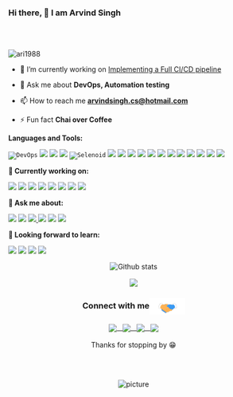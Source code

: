 ### Hi there, 👋 I am Arvind Singh

<br />
<br />
<p align="left"> <img src="https://komarev.com/ghpvc/?username=ari1988" alt="ari1988" /> </p>

- 🔭 I’m currently working on [Implementing a Full CI/CD pipeline](https://github.com/linuxacademy/cicd-pipeline-train-schedule-git)

- 💬 Ask me about **DevOps, Automation testing**

- 📫 How to reach me **arvindsingh.cs@hotmail.com**

- ⚡ Fun fact **Chai over Coffee**

**Languages and Tools:**  

<code><img  alt="DevOps" height="20" src="https://github.com/ari1988/devops-exercises/raw/master/images/devops.png"></code>
<code><img height="20" src="https://github.com/ari1988/devops-exercises/raw/master/images/jenkins.png"></code>
<code><img height="20" src="https://github.com/ari1988/devops-exercises/raw/master/images/git.png"></code>
<code><img height="20" src="https://github.com/ari1988/devops-exercises/raw/master/images/ansible.png"></code>
<code><img alt="Selenoid" height="20" src="https://www.cypress.io/static/33498b5f95008093f5f94467c61d20ab/05330/cypress-logo.png"></code>
<code><img height="20" src="https://avatars2.githubusercontent.com/u/26328913?s=400&v=4"></code>
<code><img height="20" src="https://github.com/ari1988/devops-exercises/raw/master/images/linux.png"></code>
<code><img height="20" src="https://www.docker.com/sites/default/files/social/docker_facebook_share.png"></code>
<code><img height="20" src="https://github.com/ari1988/devops-exercises/raw/master/images/python.png"></code>
<code><img height="20" src="https://github.com/ari1988/devops-exercises/raw/master/images/bash.png"></code>
<code><img height="20" src="https://github.com/ari1988/devops-exercises/raw/master/images/kubernetes.png"></code>
<code><img height="20" src="https://github.com/ari1988/devops-exercises/raw/master/images/prometheus.png"></code>
<code><img height="20" src="https://github.com/ari1988/devops-exercises/raw/master/images/mongo.png"></code>
<code><img height="20" src="https://github.com/ari1988/devops-exercises/raw/master/images/googlecloud.png"></code>
<code><img height="20" src="https://github.com/ari1988/devops-exercises/raw/master/images/openshift.png"></code>
<code><img height="20" src="https://github.com/ari1988/devops-exercises/raw/master/images/elastic.png"></code>
<code><img height="20" src="https://github.com/ari1988/devops-exercises/raw/master/images/virtualization.png"></code>

**🌱 Currently working on:**

<code><a href="https://www.python.org/" target="_blank"><img height="50" src="https://www.vectorlogo.zone/logos/python/python-ar21.svg"></a></code>
<code><a href="https:///" target="_blank"><img height="50" src="https://www.vectorlogo.zone/logos/linux/linux-ar21.svg"></a></code>
<code><a href="https://www.docker.com/" target="_blank"><img height="50" src="https://www.vectorlogo.zone/logos/docker/docker-ar21.svg"></a></code>
<code><a href="https://kubernetes.io/" target="_blank"><img height="50" src="https://www.vectorlogo.zone/logos/kubernetes/kubernetes-ar21.svg"></a></code>
<code><a href="https://www.openshift.com/" target="_blank"><img height="50" src="https://www.vectorlogo.zone/logos/openshift/openshift-ar21.svg"></a></code>
<code><a href="https://microservices.io/" target="_blank"><img height="50" src="https://comunytek.com/wp-content/uploads/2017/03/Microservices.png"></a></code>
<code><a href="https://www.mongodb.com/" target="_blank"><img height="50" src="https://www.vectorlogo.zone/logos/mongodb/mongodb-ar21.svg"></a></code>
<code><a href="https://www.ansible.com/" target="_blank"><img height="50" src="https://www.vectorlogo.zone/logos/ansible/ansible-ar21.svg"></a></code>


**💬 Ask me about:**

<code><a href="https:///" target="_blank"><img height="50" src="https://www.vectorlogo.zone/logos/linux/linux-ar21.svg"></a></code>
<code><a href="https://www.docker.com/" target="_blank"><img height="50" src="https://www.vectorlogo.zone/logos/docker/docker-ar21.svg"></a></code>
<code><a href="https://www.jenkins.io/" target="_blank"><img height="50" src="https://raw.githubusercontent.com/ari1988/devops-exercises/master/images/jenkins.png"></code>
<code><a href="https://kubernetes.io/" target="_blank"><img height="50" src="https://www.vectorlogo.zone/logos/kubernetes/kubernetes-ar21.svg"></a></code>
<code><a href="https://www.openshift.com/" target="_blank"><img height="50" src="https://www.vectorlogo.zone/logos/openshift/openshift-ar21.svg"></a></code>
<code><a href="https://git-scm.com//" target="_blank"><img height="50" src="https://www.vectorlogo.zone/logos/git-scm/git-scm-ar21.svg"></a></code>

**🌱 Looking forward to learn:**

<code><a href="https://www.javascript.com/" target="_blank"><img height="50" src="https://www.vectorlogo.zone/logos/javascript/javascript-ar21.svg"></a></code>
<code><a href="https://reactjs.org/" target="_blank"><img height="50" src="https://www.vectorlogo.zone/logos/reactjs/reactjs-ar21.svg"></a></code>
<code><a href="https://cloud.google.com/" target="_blank"><img height="50" src="https://www.vectorlogo.zone/logos/google_cloud/google_cloud-ar21.svg"></a></code>
<code><a href="https://go.dev/" target="_blank"><img height="50" src="https://www.vectorlogo.zone/logos/golang/golang-icon.svg"></a></code>
<div align="center">

![Github stats](https://github-readme-stats.vercel.app/api?username=ari1988&show_icons=true&title_color=fff&icon_color=79ff97&text_color=9f9f9f&bg_color=151515&line_height=30)
</p>

<a href="https://github.com/ari1988">
  <img align="center" src="https://github-readme-stats.vercel.app/api/top-langs/?username=ari1988&show_icons=true&title_color=fff&icon_color=79ff97&text_color=9f9f9f&bg_color=151515&line_height=30&hide=glsl,python" />
</a>

<div align="center">
  <h3 align="center">Connect with me<img align="center" src="https://github.com/ari1988/ari1988/blob/master/Handshake.gif" height="33px" /></h3> 
</div>
<p align="center">
  <a href="https://twitter.com/@maihugabbar" target="blank">
  <img align="center"  width="30px" src="https://www.vectorlogo.zone/logos/twitter/twitter-tile.svg"/> &nbsp;
</a>
<a href="https://www.linkedin.com/in/arvindsingh88/" target="blank">
  <img align="center" width="30px" src="https://www.vectorlogo.zone/logos/linkedin/linkedin-tile.svg" /> &nbsp;
</a>
<a href="https://t.me/w_rabbit88" target="blank">
  <img align="center"  width="30px" src="https://www.vectorlogo.zone/logos/telegram/telegram-tile.svg" /> &nbsp;
</a>
<a href="https://www.reddit.com/user/w_rabbit88/" target="blank">
  <img align="center" width="30px" src="https://www.vectorlogo.zone/logos/reddit/reddit-tile.svg" />
</a>
 
  <br/>
  <br/>
  Thanks for stopping by 😁<br/>
</p>

<br />
<br />

![picture](https://raw.githubusercontent.com/saadeghi/saadeghi/master/dino.gif)
<br />
<br />
